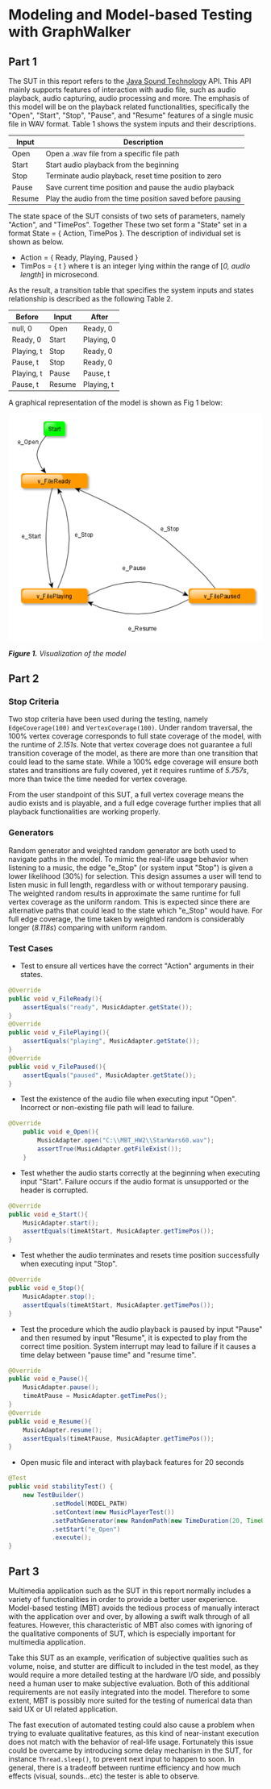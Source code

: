 # Modeling and Model-based Testing with GraphWalker
## Part 1
The SUT in this report refers to the [Java Sound Technology](https://docs.oracle.com/javase/8/docs/technotes/guides/sound/index.html) API. This API mainly supports features of interaction with audio file, such as audio playback, audio capturing, audio processing and more. The emphasis of this model will be on the playback related functionalities, specifically the "Open", "Start", "Stop", "Pause", and "Resume" features of a single music file in WAV format. Table 1 shows the system inputs and their descriptions.

Input | Description 
------------ | ------------- 
Open | Open a .wav file from a specific file path
Start | Start audio playback from the beginning 
Stop | Terminate audio playback, reset time position to zero
Pause | Save current time position and pause the audio playback 
Resume | Play the audio from the time position saved before pausing

The state space of the SUT consists of two sets of parameters, namely "Action", and "TimePos". Together These two set form a "State" set in a format State = { Action, TimePos }. The description of individual set is shown as below.

* Action = { Ready, Playing, Paused }
* TimPos = { t } where t is an integer lying within the range of [*0, audio length*] in microsecond.

As the result, a transition table that specifies the system inputs and states relationship is described as the following Table 2.

Before      | Input      | After
----------- | ---------- | ----------
null, 0     | Open       | Ready, 0
Ready, 0    | Start      | Playing, 0
Playing, t  | Stop       | Ready, 0
Pause, t    | Stop       | Ready, 0
Playing, t  | Pause      | Pause, t
Pause, t    | Resume     | Playing, t

A graphical representation of the model is shown as Fig 1 below:

![MusicPlayerVisualModel](https://raw.githubusercontent.com/whollybrewed/mbt-musicplayer/master/MusicPlayerVisualModel.bmp)

*__Figure 1.__ Visualization of the model*

## Part 2

### Stop Criteria
Two stop criteria have been used during the testing, namely ```EdgeCoverage(100)``` and ```VertexCoverage(100)```. Under random traversal, the 100% vertex coverage corresponds to full state coverage of the model, with the runtime of *2.151s*. Note that vertex coverage does not guarantee a full transition coverage of the model, as there are more than one transition that could lead to the same state. While a 100% edge coverage will ensure both states and transitions are fully covered, yet it requires runtime of *5.757s*, more than twice the time needed for vertex coverage.  

From the user standpoint of this SUT, a full vertex coverage means the audio exists and is playable, and a full edge coverage further implies that all playback functionalities are working properly.

### Generators
Random generator and weighted random generator are both used to navigate paths in the model. To mimic the real-life usage behavior when listening to a music, the edge "e_Stop" (or system input "Stop") is given a lower likelihood (30%) for selection. This design assumes a user will tend to listen music in full length, regardless with or without temporary pausing. The weighted random results in approximate the same runtime for full vertex coverage as the uniform random. This is expected since there are alternative paths that could lead to the state which "e_Stop" would have. For full edge coverage, the time taken by weighted random is considerably longer (*8.118s*) comparing with uniform random.

### Test Cases
* Test to ensure all vertices have the correct "Action" arguments in their states.
```java
@Override
public void v_FileReady(){
    assertEquals("ready", MusicAdapter.getState());
}
@Override
public void v_FilePlaying(){
    assertEquals("playing", MusicAdapter.getState());
}
@Override
public void v_FilePaused(){
    assertEquals("paused", MusicAdapter.getState());
}
``` 
* Test the existence of the audio file when executing input "Open". Incorrect or non-existing file path will lead to failure. 
```java
@Override
    public void e_Open(){
        MusicAdapter.open("C:\\MBT_HW2\\StarWars60.wav");
        assertTrue(MusicAdapter.getFileExist());
    }
```
* Test whether the audio starts correctly at the beginning when executing input "Start". Failure occurs if the audio format is unsupported or the header is corrupted. 
```java
@Override
public void e_Start(){
    MusicAdapter.start();
    assertEquals(timeAtStart, MusicAdapter.getTimePos());
}
```
* Test whether the audio terminates and resets time position successfully when executing input "Stop".
```java
@Override
public void e_Stop(){
    MusicAdapter.stop();
    assertEquals(timeAtStart, MusicAdapter.getTimePos());
}
```
* Test the procedure which the audio playback is paused by input "Pause" and then resumed by input "Resume", it is expected to play from the correct time position. System interrupt may lead to failure if it causes a time delay between "pause time" and "resume time". 
```java
@Override
public void e_Pause(){
    MusicAdapter.pause();
    timeAtPause = MusicAdapter.getTimePos();
}
@Override
public void e_Resume(){
    MusicAdapter.resume();
    assertEquals(timeAtPause, MusicAdapter.getTimePos());
}
```
* Open music file and interact with playback features for 20 seconds
```java
@Test
public void stabilityTest() {
    new TestBuilder()
            .setModel(MODEL_PATH)
            .setContext(new MusicPlayerTest())
            .setPathGenerator(new RandomPath(new TimeDuration(20, TimeUnit.SECONDS)))
            .setStart("e_Open")
            .execute();
}
```

## Part 3 
Multimedia application such as the SUT in this report normally includes a variety of functionalities in order to provide a better user experience. Model-based testing (MBT) avoids the tedious process of manually interact with the application over and over, by allowing a swift walk through of all features. However, this characteristic of MBT also comes with ignoring of the qualitative components of SUT, which is especially important for multimedia application. 

Take this SUT as an example, verification of subjective qualities such as volume, noise, and stutter are difficult to included in the test model, as they would require a more detailed testing at the hardware I/O side, and possibly need a human user to make subjective evaluation. Both of this additional requirements are not easily integrated into the model. Therefore to some extent, MBT is possibly more suited for the testing of numerical data than said UX or UI related application.

The fast execution of automated testing could also cause a problem when trying to evaluate qualitative 
features, as this kind of near-instant execution does not match with the behavior of real-life usage. Fortunately this issue could be overcame by introducing some delay mechanism in the SUT, for instance ```Thread.sleep()```, to prevent next input to happen to soon. In general, there is a tradeoff between runtime efficiency and how much effects (visual, sounds...etc) the tester is able to observe.


 
